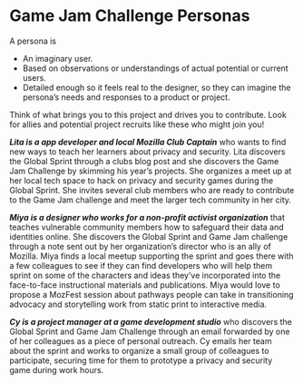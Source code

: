 # Game Jam Challenge Personas

A persona is

- An imaginary user.
- Based on observations or understandings of actual potential or current users.
- Detailed enough so it feels real to the designer, so they can imagine the persona’s needs and responses to a product or project.

Think of what brings you to this project and drives you to contribute. Look for allies and potential project recruits like these who might join you!

***Lita is a app developer and local Mozilla Club Captain*** who wants to find new ways to teach her learners about privacy and security. Lita discovers the Global Sprint through a clubs blog post and she discovers the Game Jam Challenge by skimming his year’s projects. She organizes a meet up at her local tech space to hack on privacy and security games during the Global Sprint. She invites several club members who are ready to contribute to the Game Jam challenge and meet the larger tech community in her city.

***Miya is a designer who works for a non-profit activist organization*** that teaches vulnerable community members how to safeguard their data and identities online. She discovers the Global Sprint and Game Jam challenge through a note sent out by her organization’s director who is an ally of Mozilla. Miya finds a local meetup supporting the sprint and goes there with a few colleagues to see if they can find developers who will help them sprint on some of the characters and ideas they’ve incorporated into the face-to-face instructional materials and publications. Miya would love to propose a MozFest session about pathways people can take in transitioning advocacy and storytelling work from static print to interactive media.

***Cy is a project manager at a game development studio*** who discovers the Global Sprint and Game Jam Challenge through an email forwarded by one of her colleagues as a piece of personal outreach. Cy emails her team about the sprint and works to organize a small group of colleagues to participate, securing time for them to prototype a privacy and security game during work hours.
